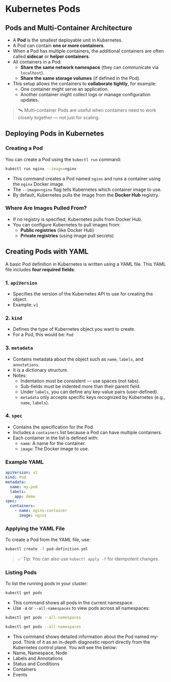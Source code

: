 # Kubernetes Pods

## Pods and Multi-Container Architecture

- A **Pod** is the smallest deployable unit in Kubernetes.
- A Pod can contain **one or more containers**.
- When a Pod has multiple containers, the additional containers are often called **sidecar** or **helper containers**.
- All containers in a Pod:
  - **Share the same network namespace** (they can communicate via `localhost`).
  - **Share the same storage volumes** (if defined in the Pod).
- This setup allows the containers to **collaborate tightly**, for example:
  - One container might serve an application.
  - Another container might collect logs or manage configuration updates.

> 🛰️ Multi-container Pods are useful when containers need to work closely together — not just for scaling.

## Deploying Pods in Kubernetes

### Creating a Pod

You can create a Pod using the `kubectl run` command:

```bash
kubectl run nginx --image=nginx
```

- This command creates a Pod named `nginx` and runs a container using the `nginx` Docker image.
- The `--image=nginx` flag tells Kubernetes which container image to use.
- By default, Kubernetes pulls the image from the **Docker Hub** registry.

### Where Are Images Pulled From?

- If no registry is specified, Kubernetes pulls from Docker Hub.
- You can configure Kubernetes to pull images from:
  - **Public registries** (like Docker Hub)
  - **Private registries** (using image pull secrets)

## Creating Pods with YAML

A basic Pod definition in Kubernetes is written using a YAML file. This YAML file includes **four required fields**:

### 1. `apiVersion`
- Specifies the version of the Kubernetes API to use for creating the object.
- Example: `v1`

### 2. `kind`
- Defines the type of Kubernetes object you want to create.
- For a Pod, this would be: `Pod`

### 3. `metadata`
- Contains metadata about the object such as `name`, `labels`, and `annotations`.
- It is a dictionary structure.
- Notes:
  - Indentation must be consistent — use spaces (not tabs).
  - Sub-fields must be indented more than their parent field.
  - Under `labels`, you can define any key-value pairs (user-defined).
  - `metadata` only accepts specific keys recognized by Kubernetes (e.g., `name`, `labels`).

### 4. `spec`
- Contains the specification for the Pod.
- Includes a `containers` list because a Pod can have multiple containers.
- Each container in the list is defined with:
  - `name`: A name for the container.
  - `image`: The Docker image to use.

### Example YAML

```yaml
apiVersion: v1
kind: Pod
metadata:
  name: my-pod
  labels:
    app: demo
spec:
  containers:
    - name: nginx-container
      image: nginx
```

### Applying the YAML File

To create a Pod from the YAML file, use:

```bash
kubectl create -f pod-definition.yml
```

> ✅ Tip: You can also use `kubectl apply -f` for idempotent changes.

### Listing Pods

To list the running pods in your cluster:

```bash
kubectl get pods
```

- This command shows all pods in the current namespace.
- Use `-A` or `--all-namespaces` to view pods across all namespaces:

```bash
kubectl get pods --all-namespaces
```

```bash
kubectl get pods --all-namespaces
```
- This command shows detailed information about the Pod named my-pod. Think of it as an in-depth diagnostic report directly from the Kubernetes control plane. You will see the below:
- Name, Namespace, Node
- Labels and Annotations
- Status and Conditions
- Containers
- Events